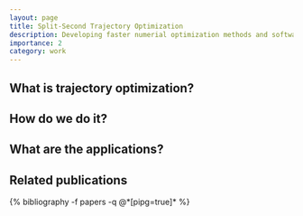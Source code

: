 ```yaml
---
layout: page
title: Split-Second Trajectory Optimization 
description: Developing faster numerial optimization methods and software to enable real-time planning.
importance: 2
category: work
---
```


<h2>What is trajectory optimization?</h2>



<h2>How do we do it?</h2>

<h2>What are the applications?</h2>


<div class="publications">
<h2>Related publications</h2>
{% bibliography -f papers -q @*[pipg=true]* %}
</div>
